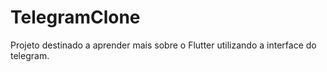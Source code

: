 # TelegramClone
Projeto destinado a aprender mais sobre o Flutter utilizando a interface do telegram.
